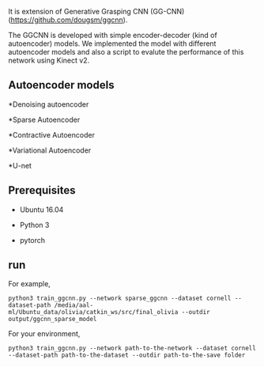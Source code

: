 It is  extension of Generative Grasping CNN (GG-CNN) (https://github.com/dougsm/ggcnn).

The GGCNN is developed with simple encoder-decoder (kind of autoencoder) models. We implemented the model with different autoencoder models and also a script to evalute the performance of this network using Kinect v2.



## Autoencoder models 
*Denoising autoencoder

*Sparse Autoencoder

*Contractive Autoencoder

*Variational Autoencoder

*U-net


## Prerequisites
* Ubuntu 16.04

* Python 3

* pytorch

## run
For example,
```
python3 train_ggcnn.py --network sparse_ggcnn --dataset cornell --dataset-path /media/aal-ml/Ubuntu_data/olivia/catkin_ws/src/final_olivia --outdir output/ggcnn_sparse_model
```
For your environment,
```
python3 train_ggcnn.py --network path-to-the-network --dataset cornell --dataset-path path-to-the-dataset --outdir path-to-the-save folder
```


